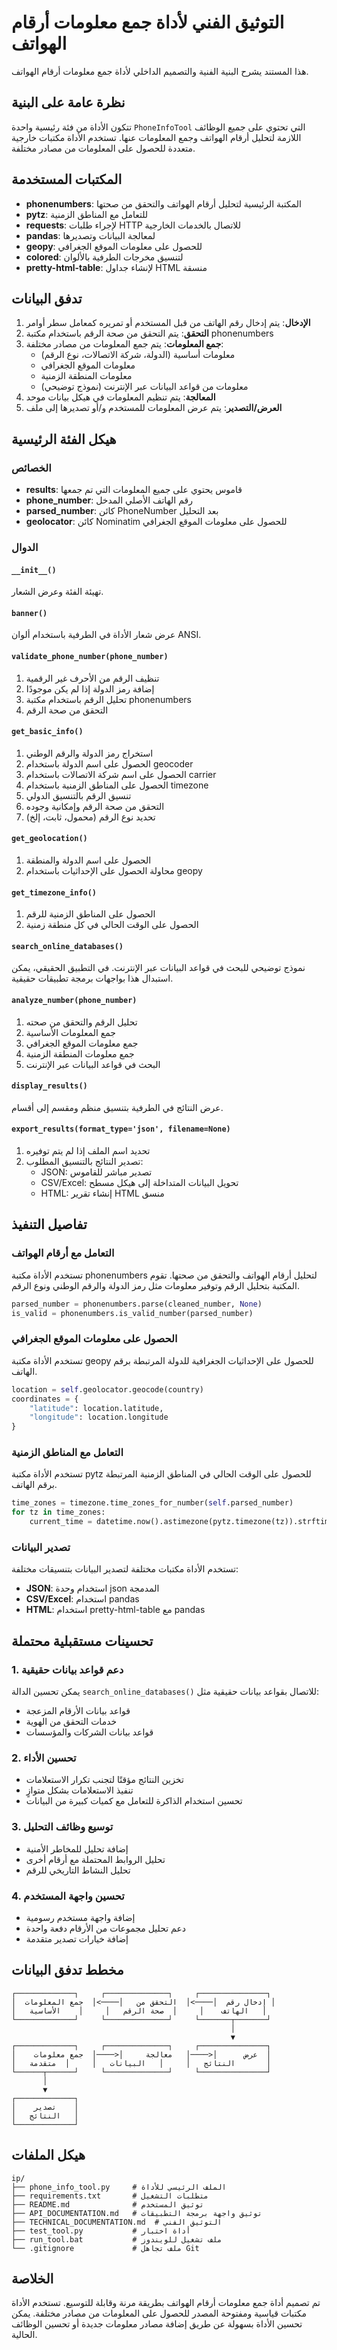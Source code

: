 # التوثيق الفني لأداة جمع معلومات أرقام الهواتف

هذا المستند يشرح البنية الفنية والتصميم الداخلي لأداة جمع معلومات أرقام الهواتف.

## نظرة عامة على البنية

تتكون الأداة من فئة رئيسية واحدة `PhoneInfoTool` التي تحتوي على جميع الوظائف اللازمة لتحليل أرقام الهواتف وجمع المعلومات عنها. تستخدم الأداة مكتبات خارجية متعددة للحصول على المعلومات من مصادر مختلفة.

## المكتبات المستخدمة

- **phonenumbers**: المكتبة الرئيسية لتحليل أرقام الهواتف والتحقق من صحتها
- **pytz**: للتعامل مع المناطق الزمنية
- **requests**: لإجراء طلبات HTTP للاتصال بالخدمات الخارجية
- **pandas**: لمعالجة البيانات وتصديرها
- **geopy**: للحصول على معلومات الموقع الجغرافي
- **colored**: لتنسيق مخرجات الطرفية بالألوان
- **pretty-html-table**: لإنشاء جداول HTML منسقة

## تدفق البيانات

1. **الإدخال**: يتم إدخال رقم الهاتف من قبل المستخدم أو تمريره كمعامل سطر أوامر
2. **التحقق**: يتم التحقق من صحة الرقم باستخدام مكتبة phonenumbers
3. **جمع المعلومات**: يتم جمع المعلومات من مصادر مختلفة:
   - معلومات أساسية (الدولة، شركة الاتصالات، نوع الرقم)
   - معلومات الموقع الجغرافي
   - معلومات المنطقة الزمنية
   - معلومات من قواعد البيانات عبر الإنترنت (نموذج توضيحي)
4. **المعالجة**: يتم تنظيم المعلومات في هيكل بيانات موحد
5. **العرض/التصدير**: يتم عرض المعلومات للمستخدم و/أو تصديرها إلى ملف

## هيكل الفئة الرئيسية

### الخصائص

- **results**: قاموس يحتوي على جميع المعلومات التي تم جمعها
- **phone_number**: رقم الهاتف الأصلي المدخل
- **parsed_number**: كائن PhoneNumber بعد التحليل
- **geolocator**: كائن Nominatim للحصول على معلومات الموقع الجغرافي

### الدوال

#### `__init__()`

تهيئة الفئة وعرض الشعار.

#### `banner()`

عرض شعار الأداة في الطرفية باستخدام ألوان ANSI.

#### `validate_phone_number(phone_number)`

1. تنظيف الرقم من الأحرف غير الرقمية
2. إضافة رمز الدولة إذا لم يكن موجودًا
3. تحليل الرقم باستخدام مكتبة phonenumbers
4. التحقق من صحة الرقم

#### `get_basic_info()`

1. استخراج رمز الدولة والرقم الوطني
2. الحصول على اسم الدولة باستخدام geocoder
3. الحصول على اسم شركة الاتصالات باستخدام carrier
4. الحصول على المناطق الزمنية باستخدام timezone
5. تنسيق الرقم بالتنسيق الدولي
6. التحقق من صحة الرقم وإمكانية وجوده
7. تحديد نوع الرقم (محمول، ثابت، إلخ)

#### `get_geolocation()`

1. الحصول على اسم الدولة والمنطقة
2. محاولة الحصول على الإحداثيات باستخدام geopy

#### `get_timezone_info()`

1. الحصول على المناطق الزمنية للرقم
2. الحصول على الوقت الحالي في كل منطقة زمنية

#### `search_online_databases()`

نموذج توضيحي للبحث في قواعد البيانات عبر الإنترنت. في التطبيق الحقيقي، يمكن استبدال هذا بواجهات برمجة تطبيقات حقيقية.

#### `analyze_number(phone_number)`

1. تحليل الرقم والتحقق من صحته
2. جمع المعلومات الأساسية
3. جمع معلومات الموقع الجغرافي
4. جمع معلومات المنطقة الزمنية
5. البحث في قواعد البيانات عبر الإنترنت

#### `display_results()`

عرض النتائج في الطرفية بتنسيق منظم ومقسم إلى أقسام.

#### `export_results(format_type='json', filename=None)`

1. تحديد اسم الملف إذا لم يتم توفيره
2. تصدير النتائج بالتنسيق المطلوب:
   - JSON: تصدير مباشر للقاموس
   - CSV/Excel: تحويل البيانات المتداخلة إلى هيكل مسطح
   - HTML: إنشاء تقرير HTML منسق

## تفاصيل التنفيذ

### التعامل مع أرقام الهواتف

تستخدم الأداة مكتبة phonenumbers لتحليل أرقام الهواتف والتحقق من صحتها. تقوم المكتبة بتحليل الرقم وتوفير معلومات مثل رمز الدولة والرقم الوطني ونوع الرقم.

```python
parsed_number = phonenumbers.parse(cleaned_number, None)
is_valid = phonenumbers.is_valid_number(parsed_number)
```

### الحصول على معلومات الموقع الجغرافي

تستخدم الأداة مكتبة geopy للحصول على الإحداثيات الجغرافية للدولة المرتبطة برقم الهاتف.

```python
location = self.geolocator.geocode(country)
coordinates = {
    "latitude": location.latitude,
    "longitude": location.longitude
}
```

### التعامل مع المناطق الزمنية

تستخدم الأداة مكتبة pytz للحصول على الوقت الحالي في المناطق الزمنية المرتبطة برقم الهاتف.

```python
time_zones = timezone.time_zones_for_number(self.parsed_number)
for tz in time_zones:
    current_time = datetime.now().astimezone(pytz.timezone(tz)).strftime('%Y-%m-%d %H:%M:%S %Z%z')
```

### تصدير البيانات

تستخدم الأداة مكتبات مختلفة لتصدير البيانات بتنسيقات مختلفة:

- **JSON**: استخدام وحدة json المدمجة
- **CSV/Excel**: استخدام pandas
- **HTML**: استخدام pretty-html-table مع pandas

## تحسينات مستقبلية محتملة

### 1. دعم قواعد بيانات حقيقية

يمكن تحسين الدالة `search_online_databases()` للاتصال بقواعد بيانات حقيقية مثل:

- قواعد بيانات الأرقام المزعجة
- خدمات التحقق من الهوية
- قواعد بيانات الشركات والمؤسسات

### 2. تحسين الأداء

- تخزين النتائج مؤقتًا لتجنب تكرار الاستعلامات
- تنفيذ الاستعلامات بشكل متوازٍ
- تحسين استخدام الذاكرة للتعامل مع كميات كبيرة من البيانات

### 3. توسيع وظائف التحليل

- إضافة تحليل للمخاطر الأمنية
- تحليل الروابط المحتملة مع أرقام أخرى
- تحليل النشاط التاريخي للرقم

### 4. تحسين واجهة المستخدم

- إضافة واجهة مستخدم رسومية
- دعم تحليل مجموعات من الأرقام دفعة واحدة
- إضافة خيارات تصدير متقدمة

## مخطط تدفق البيانات

```
┌─────────────┐     ┌──────────────┐     ┌───────────────┐
│  إدخال رقم  │────>│  التحقق من   │────>│  جمع المعلومات │
│   الهاتف    │     │  صحة الرقم   │     │    الأساسية   │
└─────────────┘     └──────────────┘     └───────┬───────┘
                                                 │
                                                 ▼
┌─────────────┐     ┌──────────────┐     ┌───────────────┐
│    عرض      │<────│   معالجة     │<────│  جمع معلومات  │
│   النتائج   │     │   البيانات   │     │  متقدمة       │
└──────┬──────┘     └──────────────┘     └───────────────┘
       │
       ▼
┌─────────────┐
│    تصدير    │
│   النتائج   │
└─────────────┘
```

## هيكل الملفات

```
ip/
├── phone_info_tool.py     # الملف الرئيسي للأداة
├── requirements.txt       # متطلبات التشغيل
├── README.md              # توثيق المستخدم
├── API_DOCUMENTATION.md   # توثيق واجهة برمجة التطبيقات
├── TECHNICAL_DOCUMENTATION.md  # التوثيق الفني
├── test_tool.py           # أداة اختبار
├── run_tool.bat           # ملف تشغيل للويندوز
└── .gitignore             # ملف تجاهل Git
```

## الخلاصة

تم تصميم أداة جمع معلومات أرقام الهواتف بطريقة مرنة وقابلة للتوسيع. تستخدم الأداة مكتبات قياسية ومفتوحة المصدر للحصول على المعلومات من مصادر مختلفة. يمكن تحسين الأداة بسهولة عن طريق إضافة مصادر معلومات جديدة أو تحسين الوظائف الحالية.